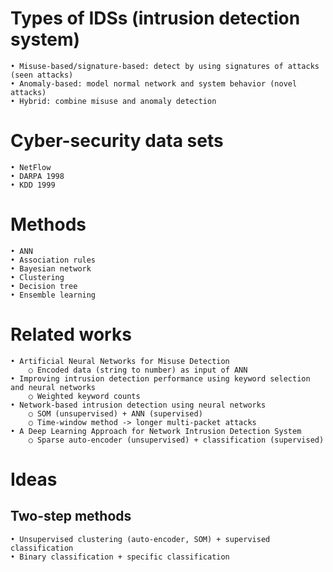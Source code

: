 # Types of IDSs (intrusion detection system)
	• Misuse-based/signature-based: detect by using signatures of attacks (seen attacks)
	• Anomaly-based: model normal network and system behavior (novel attacks)
	• Hybrid: combine misuse and anomaly detection

# Cyber-security data sets
	• NetFlow
	• DARPA 1998
	• KDD 1999

# Methods
	• ANN
	• Association rules
	• Bayesian network
	• Clustering
	• Decision tree
	• Ensemble learning

# Related works
	• Artificial Neural Networks for Misuse Detection
		○ Encoded data (string to number) as input of ANN
	• Improving intrusion detection performance using keyword selection and neural networks
		○ Weighted keyword counts
	• Network-based intrusion detection using neural networks
		○ SOM (unsupervised) + ANN (supervised)
		○ Time-window method -> longer multi-packet attacks
	• A Deep Learning Approach for Network Intrusion Detection System
		○ Sparse auto-encoder (unsupervised) + classification (supervised)

# Ideas
## Two-step methods
	• Unsupervised clustering (auto-encoder, SOM) + supervised classification
	• Binary classification + specific classification
